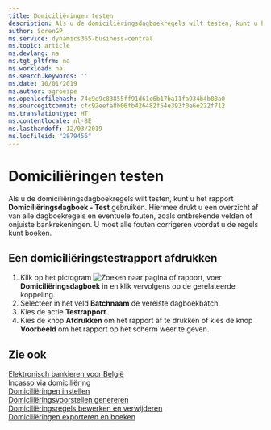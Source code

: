```yaml
---
title: Domiciliëringen testen
description: Als u de domiciliëringsdagboekregels wilt testen, kunt u het rapport Domiciliëringsdagboek - Test gebruiken. Hiermee drukt u een overzicht af van alle dagboekregels en eventuele fouten, zoals ontbrekende velden of onjuiste bankrekeningen.
author: SorenGP
ms.service: dynamics365-business-central
ms.topic: article
ms.devlang: na
ms.tgt_pltfrm: na
ms.workload: na
ms.search.keywords: ''
ms.date: 10/01/2019
ms.author: sgroespe
ms.openlocfilehash: 74e9e9c83855ff91d61c6b17ba11fa934b4b88a0
ms.sourcegitcommit: cfc92eefa8b06fb426482f54e393f0e6e222f712
ms.translationtype: HT
ms.contentlocale: nl-BE
ms.lasthandoff: 12/03/2019
ms.locfileid: "2879456"
---
```

# <a name="test-domiciliations"></a>Domiciliëringen testen
Als u de domiciliëringsdagboekregels wilt testen, kunt u het rapport **Domiciliëringsdagboek - Test** gebruiken. Hiermee drukt u een overzicht af van alle dagboekregels en eventuele fouten, zoals ontbrekende velden of onjuiste bankrekeningen. U moet alle fouten corrigeren voordat u de regels kunt boeken.  

## <a name="to-print-a-domiciliation-test-report"></a>Een domiciliëringstestrapport afdrukken  

1.  Klik op het pictogram ![Zoeken naar pagina of rapport](../../media/ui-search/search_small.png "Het pictogram Zoeken naar pagina of rapport"), voer **Domiciliëringsdagboek** in en klik vervolgens op de gerelateerde koppeling.  
2.  Selecteer in het veld **Batchnaam** de vereiste dagboekbatch.  
3.  Kies de actie **Testrapport**.  
4.  Kies de knop **Afdrukken** om het rapport af te drukken of kies de knop **Voorbeeld** om het rapport op het scherm weer te geven.  

## <a name="see-also"></a>Zie ook  
 [Elektronisch bankieren voor België](belgian-electronic-banking.md)   
 [Incasso via domiciliëring](direct-debit-using-domiciliation.md)   
 [Domiciliëringen instellen](how-to-set-up-domiciliations.md)   
 [Domiciliëringsvoorstellen genereren](how-to-generate-domiciliation-suggestions.md)   
 [Domiciliëringsregels bewerken en verwijderen](how-to-edit-and-delete-domiciliation-lines.md)   
 [Domiciliëringen exporteren en boeken](how-to-export-and-post-domiciliations.md)
